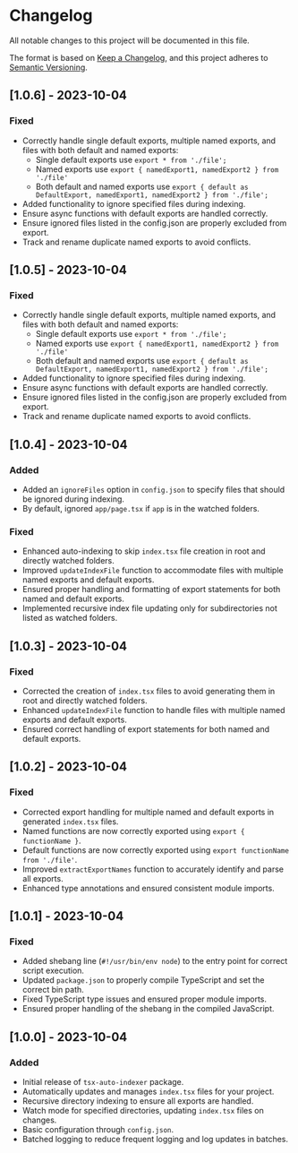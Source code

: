
# Changelog

All notable changes to this project will be documented in this file.

The format is based on [Keep a Changelog](https://keepachangelog.com/en/1.0.0/),
and this project adheres to [Semantic Versioning](https://semver.org/spec/v2.0.0.html).

## [1.0.6] - 2023-10-04

### Fixed

- Correctly handle single default exports, multiple named exports, and files with both default and named exports:
  - Single default exports use `export * from './file';`
  - Named exports use `export { namedExport1, namedExport2 } from './file'`
  - Both default and named exports use `export { default as DefaultExport, namedExport1, namedExport2 } from './file';`
- Added functionality to ignore specified files during indexing.
- Ensure async functions with default exports are handled correctly.
- Ensure ignored files listed in the config.json are properly excluded from export.
- Track and rename duplicate named exports to avoid conflicts.

## [1.0.5] - 2023-10-04

### Fixed

- Correctly handle single default exports, multiple named exports, and files with both default and named exports:
  - Single default exports use `export * from './file';`
  - Named exports use `export { namedExport1, namedExport2 } from './file'`
  - Both default and named exports use `export { default as DefaultExport, namedExport1, namedExport2 } from './file';`
- Added functionality to ignore specified files during indexing.
- Ensure async functions with default exports are handled correctly.
- Ensure ignored files listed in the config.json are properly excluded from export.
- Track and rename duplicate named exports to avoid conflicts.

## [1.0.4] - 2023-10-04

### Added

- Added an `ignoreFiles` option in `config.json` to specify files that should be ignored during indexing.
- By default, ignored `app/page.tsx` if `app` is in the watched folders.

### Fixed

- Enhanced auto-indexing to skip `index.tsx` file creation in root and directly watched folders.
- Improved `updateIndexFile` function to accommodate files with multiple named exports and default exports.
- Ensured proper handling and formatting of export statements for both named and default exports.
- Implemented recursive index file updating only for subdirectories not listed as watched folders.

## [1.0.3] - 2023-10-04

### Fixed

- Corrected the creation of `index.tsx` files to avoid generating them in root and directly watched folders.
- Enhanced `updateIndexFile` function to handle files with multiple named exports and default exports.
- Ensured correct handling of export statements for both named and default exports.

## [1.0.2] - 2023-10-04

### Fixed

- Corrected export handling for multiple named and default exports in generated `index.tsx` files.
- Named functions are now correctly exported using `export { functionName }`.
- Default functions are now correctly exported using `export functionName from './file'`.
- Improved `extractExportNames` function to accurately identify and parse all exports.
- Enhanced type annotations and ensured consistent module imports.

## [1.0.1] - 2023-10-04

### Fixed

- Added shebang line (`#!/usr/bin/env node`) to the entry point for correct script execution.
- Updated `package.json` to properly compile TypeScript and set the correct bin path.
- Fixed TypeScript type issues and ensured proper module imports.
- Ensured proper handling of the shebang in the compiled JavaScript.

## [1.0.0] - 2023-10-04

### Added

- Initial release of `tsx-auto-indexer` package.
- Automatically updates and manages `index.tsx` files for your project.
- Recursive directory indexing to ensure all exports are handled.
- Watch mode for specified directories, updating `index.tsx` files on changes.
- Basic configuration through `config.json`.
- Batched logging to reduce frequent logging and log updates in batches.
